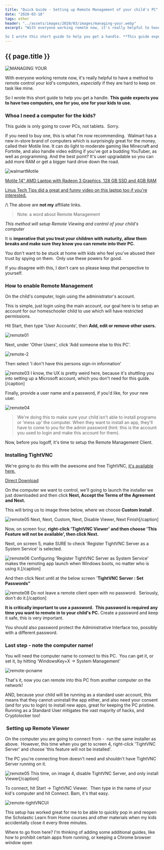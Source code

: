```yaml
---
title: "Quick Guide - Setting up Remote Management of your child's PC"
date: "2020-03-18"
tags: other
header: "../assets/images/2020/03/images/managing-your.webp"
excerpt: "With everyone working remote now, it's really helpful to have a method to remote control your kid's computers, _especially_ if they are hard to keep on task like mine.

So I wrote this short guide to help you get a handle. **This guide expects you to have two computers, one for you, one for your kids to use.**"
---
```

## {{ page.title }}
![MANAGING YOUR](../assets/images/2020/03/images/managing-your.png)

With everyone working remote now, it's really helpful to have a method to remote control your kid's computers, _especially_ if they are hard to keep on task like mine.

So I wrote this short guide to help you get a handle. **This guide expects you to have two computers, one for you, one for your kids to use.**

### Whoa I need a computer for the kids?

This guide is only going to cover PCs, not tablets.  Sorry.
 <!--more-->
If you need to buy one, this is what I'm now recommending.  Walmart has a new in-store brand of computers which is surprisingly great for the money, called their Motile line. It can do light to moderate gaming like Minecraft and Fortnite, and also handle video editing if you've got a budding YouTuber, as well as programming. And the best point? It's user upgradable so you can add more RAM or get a bigger hard drive down the road.

![walmartMotile](../assets/images/2020/03/images/walmartmotile.png)

[Motile 14" AMD Laptop with Radeon 3 Graphics, 128 GB SSD and 4GB RAM](../assets/images/2020/03/https://www.walmart.com/ip/Vega-HDMI-Front-RAM-FHD-4GB-display-AMD-128GB-Tuned-Camera-Radeon-14-Ryzen-720P-THX-Graphics-IR-SSD-Silver-Laptop-3-MOTILE-Spatial-Performance-Audio-/715635402?selected=true&irgwc=1&sourceid=imp_ylrx6S3oMxyOU1UwUx0Mo38QUknSpzwNr2JTSQ0&veh=aff&wmlspartner=imp_2098076&clickid=ylrx6S3oMxyOU1UwUx0Mo38QUknSpzwNr2JTSQ0)

[Linus Tech Tips did a great and funny video on this laptop too if you're interested.](../assets/images/2020/03/https://www.youtube.com/watch?v=0hMdQAjy43A) 

/\\ The above are **not my** affiliate links.

> Note: a word about Remote Management

_This method will setup Remote Viewing and control of your child's computer_

It is **imperative that you treat your children with maturity, allow them breaks and make sure they know you can remote into their PC.**

You don't want to be stuck at home with kids who feel you've abused their trust by spying on them.  Only use these powers for good.

If you disagree with this, I don't care so please keep that perspective to yourself.

### How to enable Remote Management

On the child's computer, login using the administrator's account.

This is simple, just login using the main account, our goal here is to setup an account for our homeschooler child to use which will have restricted permissions.

Hit Start, then type 'User Accounts', then **Add, edit or remove other users.**

![remote01](../assets/images/2020/03/images/remote01.png)

Next, under 'Other Users', click 'Add someone else to this PC'.

![remote-2](../assets/images/2020/03/images/remote-2.png)

Then select 'I don't have this persons sign-in information'

![remote03](../assets/images/2020/03/images/remote03.png) I know, the UX is pretty weird here, because it's shuttling you into setting up a Microsoft account, which you don't need for this guide.\[/caption\]

Finally, provide a user name and a password, if you'd like, for your new user.

![remote04](../assets/images/2020/03/images/remote04.png)

> We're doing this to make sure your child isn't able to install programs or 'mess up' the computer. When they want to install an app, they'll have to come to you for the admin password (hint: this is the account you used to login and make this account for them).

Now, before you logoff, it's time to setup the Remote Management Client.

### Installing TightVNC

We're going to do this with the awesome and free TightVNC, [it's available here.](../assets/images/2020/03/https://www.tightvnc.com/download.html)

[Direct Download](../assets/images/2020/03/https://www.tightvnc.com/download/2.8.27/tightvnc-2.8.27-gpl-setup-64bit.msi)

On the computer we want to control, we'll going to launch the installer we just downloaded and then click **Next, Accept the Terms of the Agreement and Next.** 

This will bring us to image three below, where we choose **Custom Install** .

![remote05](../assets/images/2020/03/images/remote05.png) Next, Next, Custom, Next, Disable Viewer, Next Finish\[/caption\]

Now, on screen four, **right-click 'TightVNC Viewer' and then choose 'This Feature will not be available', then click Next.**

Next, on screen 5, make SURE to check 'Register TightVNC Server as a System Service' is selected.

![remote06](../assets/images/2020/03/images/remote06.png) Configuring 'Register TightVNC Server as System Service' makes the remoting app launch when Windows boots, no matter who is using it.\[/caption\]

And then click Next until at the below screen '**TightVNC Server : Set Passwords"**

![remote08](../assets/images/2020/03/images/remote08.png) Do not leave a remote client open with no password.  Seriously, don't do it.\[/caption\]

**It is critically important to use a password.  This password is required any time you want to remote in to your child's PC.** Create a password and keep it safe, this is very important.

You should also password protect the Administrative Interface too, possibly with a different password.

### Last step - note the computer name!

You will need the computer name to connect to this PC.  You can get it, or set it, by hitting 'WindowsKey+X -> System Management'

![remote-pcname](../assets/images/2020/03/images/remote-pcname.png)

That's it, now you can remote into this PC from another computer on the network!

AND, because your child will be running as a standard user account, this means that they cannot uninstall the app either, and also need your consent (and for you to login) to install new apps, great for keeping the PC pristine.  Running as a Standard User mitigates the vast majority of hacks, and Cryptolocker too!

###  Setting up Remote Viewer

On the computer you are going to connect from -  run the same installer as above.  However, this time when you get to screen 4, right-click 'TightVNC Server' and choose 'this feature will not be installed'.

The PC you're connecting from doesn't need and shouldn't have TightVNC Server running on it.

![remote05](../assets/images/2020/03/images/remote05.png) This time, on image 4, disable TightVNC Server, and only install Viewer\[/caption\]

To connect, hit Start -> TightVNC Viewer.  Then type in the name of your kid's computer and hit Connect. Bam, it's that easy.

![remote-tightVNCUI](../assets/images/2020/03/images/remote-tightvncui.png)

This setup has worked great for me to be able to quickly pop in and reopen the Scholastic Learn from Home courses and other materials when my kids accidentally close it every three minutes.

Where to go from here? I'm thinking of adding some additional guides, like how to prohibit certain apps from running, or keeping a Chrome browser window open
